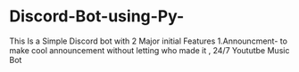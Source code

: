 # Discord-Bot-using-Py-
This Is a Simple Discord bot with 2 Major initial Features 1.Announcment- to make cool announcement without letting who made it , 24/7 Yoututbe Music Bot
